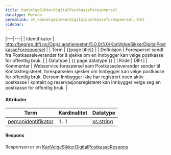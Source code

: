 ```yaml
---
title: KanVelgeSikkerDigitalPostkasseForespoersel  
datatype: Metode
permalink: ot_kanvelgesikkerdigitalpostkasseforespoersel.html
sidebar:
---
```


|---|---|
| Identifikator | <http://begrep.difi.no/Oppslagstjenesten/5.0.0/5.0/KanVelgeSikkerDigitalPostkasseForespoersel> |
| Term          | {{page.title}} |
| Definisjon    | Forespørsel sendt fra Postkasseleverandør for å sjekke om en Innbygger kan velge postkasse for offentlig bruk. |
| Datatype      | {{ page.datatype }} |
| Kilde         | DIFI |
| Kommentar     | Webservice forespørsel som Postkasseleverandør sender til Kontaktregisteret, forespørselen sjekker om Innbygger kan velge postkasse for offentlig bruk. Dersom Innbygger ikke har registrert noen aktiv postkasse i kontakt og reservasjonsregisteret kan Innbygger velge seg en postkasse for offentlig bruk. |

#### Attributer

| Term                                               | Kardinalitet | Datatype                                              |
| -------------------------------------------------- | ------------ | ----------------------------------------------------- |
| [personidentifikator](../felles/personidentifikator.md) | 1..1         | [xs:string](http://www.w3.org/TR/xmlschema-2/#string) |

#### Respons

Responsen er en
[KanVelgeSikkerDigitalPostkasseRespons](KanVelgeSikkerDigitalPostkasseRespons.md)
